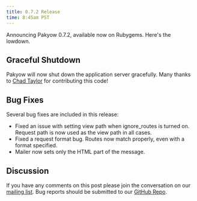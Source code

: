 ```yaml
---
title: 0.7.2 Release
time: 8:45am PST
---
```


Announcing Pakyow 0.7.2, available now on Rubygems. Here's the lowdown.

## Graceful Shutdown

Pakyow will now shut down the application server gracefully. Many thanks to [Chad Taylor](https://twitter.com/tessellator) for contributing this code!

## Bug Fixes

Several bug fixes are included in this release:

- Fixed an issue with setting view path when ignore_routes is turned on. Request path is now used as the view path in all cases.
- Fixed a request format bug. Routes now match properly, even with a format specified.
- Mailer now sets only the HTML part of the message.

## Discussion

If you have any comments on this post please join the conversation on our [mailing list](https://groups.google.com/d/msg/pakyow/aiA0mKQXISM/eVA5dMr2siwJ). Bug reports should be submitted to our [GitHub Repo](https://github.com/metabahn/pakyow/issues).
